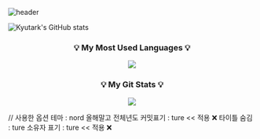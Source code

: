 
![header](https://capsule-render.vercel.app/api?type=venom&color=auto&height=250&section=header&text=Kyutark%20Kim&fontSize=50&fontcolor=auto)

![Kyutark's GitHub stats](https://github-readme-stats.vercel.app/api?username=Kyutark&show_icons=true)


<h3 align="center">💡 My Most Used Languages 💡</h3>
<p align="center">
  <a href="https://github.com/$Kyutark">
    <img align="center" src="https://github-readme-stats.vercel.app/api/top-langs/?username=$Kyutark&layout=compact&show_icons=$ture&show_owner=$ture&hide_title=${ture}&theme=${nord}" />
  </a>
</p>
<h3 align="center">💡 My Git Stats 💡</h3>
<p align="center">
  <a href="https://github.com/$Kyutark}">
    <img align="center" src="https://github-readme-stats.vercel.app/api?username=$Kyutark&hide_title=$ture&show_icons=$ture&include_all_commits=$ture&theme=$nord" />
  </a>
</p>

// 사용한 옵션
테마 : nord
올해말고 전체년도 커밋표기 : ture << 적용 ❌ 
타이틀 숨김 : ture
소유자 표기 : ture << 적용 ❌
